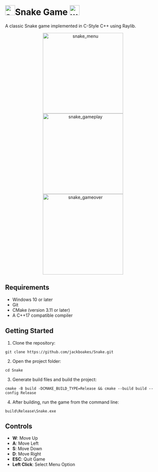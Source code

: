 # <img width="32" height="32" alt="snake_logo" src="https://github.com/user-attachments/assets/29967f89-b8de-4582-a317-d8e71b1d36b4" />Snake Game <img width="32" height="32" alt="watermelon" src="https://github.com/user-attachments/assets/68420bae-6117-4959-bae1-ef09c6e266cb" />




A classic Snake game implemented in C-Style C++ using Raylib.
<p align="center">
<img width="260" height="auto" alt="snake_menu" src="https://github.com/user-attachments/assets/a80eb2b8-fbb5-4853-9227-a1088e65bece" />
<img width="260" height="auto" alt="snake_gameplay" src="https://github.com/user-attachments/assets/4470ebaa-c832-4f65-85be-c7fdb00422e6" />
<img width="260" height="auto" alt="snake_gameover" src="https://github.com/user-attachments/assets/278272fa-359b-4fd1-8d64-4649543f311d" />
</p>


## Requirements

- Windows 10 or later
- Git
- CMake (version 3.11 or later)
- A C++17 compatible compiler


## Getting Started

1. Clone the repository:
```
git clone https://github.com/jackboakes/Snake.git
```
2. Open the project folder:
```
cd Snake
```

3. Generate build files and build the project:
```
cmake -B build -DCMAKE_BUILD_TYPE=Release && cmake --build build --config Release
```

4. After building, run the game from the command line:
```
build\Release\Snake.exe
```


## Controls

- **W**: Move Up
- **A**: Move Left
- **S**: Move Down
- **D**: Move Right
- **ESC**: Quit Game
- **Left Click**: Select Menu Option

